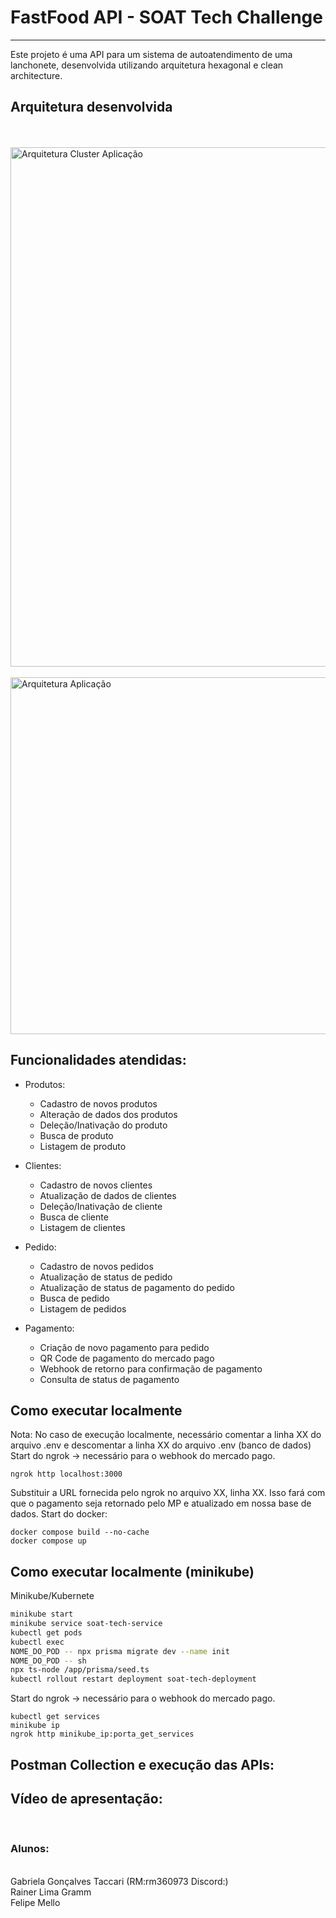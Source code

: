 # FastFood API - SOAT Tech Challenge
<hr>
Este projeto é uma API para um sistema de autoatendimento de uma lanchonete, desenvolvida utilizando arquitetura hexagonal e clean architecture.
<br>
<h2>Arquitetura desenvolvida</h2>
<br><br>
<img align="center" width="821" height="831" alt="Arquitetura Cluster Aplicação" src="https://github.com/user-attachments/assets/10df2e49-5607-4cf1-b8c8-6cba4c3f16db" />
<br><br>
<img align="center" width="761" height="571" alt="Arquitetura Aplicação" src="https://github.com/user-attachments/assets/b3072f35-9d00-493e-a2e7-7ddfcaf5a6a9" />

<h2>Funcionalidades atendidas:</h2>

- Produtos:
    - Cadastro de novos produtos
    - Alteração de dados dos produtos
    - Deleção/Inativação do produto
    - Busca de produto
    - Listagem de produto
      
- Clientes:
    - Cadastro de novos clientes
    - Atualização de dados de clientes
    - Deleção/Inativação de cliente
    - Busca de cliente
    - Listagem de clientes
 
- Pedido:
    - Cadastro de novos pedidos
    - Atualização de status de pedido
    - Atualização de status de pagamento do pedido
    - Busca de pedido
    - Listagem de pedidos
 
- Pagamento:
    - Criação de novo pagamento para pedido
    - QR Code de pagamento do mercado pago
    - Webhook de retorno para confirmação de pagamento
    - Consulta de status de pagamento
  
<h2>Como executar localmente</h2>
Nota: No caso de execução localmente, necessário comentar a linha XX do arquivo .env e descomentar a linha XX do arquivo .env (banco de dados)<br/>
Start do ngrok -> necessário para o webhook do mercado pago.<br/>


```
ngrok http localhost:3000
```
Substituir a URL fornecida pelo ngrok no arquivo XX, linha XX. Isso fará com que o pagamento seja retornado pelo MP e atualizado em nossa base de dados.
Start do docker:
```console
docker compose build --no-cache
docker compose up
```

<h2>Como executar localmente (minikube)</h2>
Minikube/Kubernete

```bash
minikube start
minikube service soat-tech-service
kubectl get pods
kubectl exec
NOME_DO_POD -- npx prisma migrate dev --name init
NOME_DO_POD -- sh
npx ts-node /app/prisma/seed.ts
kubectl rollout restart deployment soat-tech-deployment
```
Start do ngrok -> necessário para o webhook do mercado pago.
```console
kubectl get services
minikube ip
ngrok http minikube_ip:porta_get_services
```

<h2>Postman Collection e execução das APIs:</h2>

<h2>Vídeo de apresentação:</h2>


<br>
<h3>Alunos:</h3><br>
Gabriela Gonçalves Taccari (RM:rm360973 Discord:)<br/>
Rainer Lima Gramm<br/>
Felipe Mello <br/>
